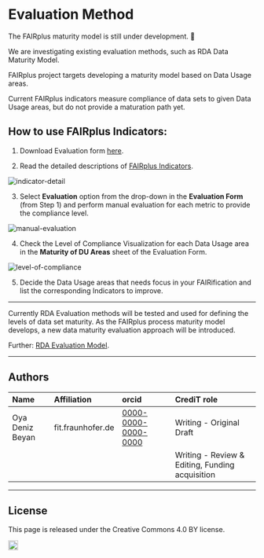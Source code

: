 
# Evaluation Method

The FAIRplus maturity model is still under development. 🚧

We are investigating existing evaluation methods, such as RDA Data Maturity Model.

FAIRplus project targets developing a maturity model based on Data Usage areas.

Current FAIRplus indicators measure compliance of data sets to given Data Usage areas, but do not provide a maturation path yet.


## How to use FAIRplus Indicators:
1) Download Evaluation form <a href="https://github.com/FAIRplus/CMM/raw/master/docs/Data%20FAIRness%20Assessment.xlsx">here</a>.

2) Read the detailed descriptions of [FAIRplus Indicators](FAIRPlus-Indicators.md).

![indicator-detail](img/indicator-detail.PNG)

3) Select **Evaluation** option from the drop-down in the **Evaluation Form** (from Step 1) and perform manual evaluation for each metric to provide the compliance level.

![manual-evaluation](img/manual-evaluation.PNG)

4) Check the Level of Compliance Visualization for each Data Usage area in the **Maturity of DU Areas** sheet of the Evaluation Form.

![level-of-compliance](img/level-of-compliance.PNG)

5) Decide the Data Usage areas that needs focus in your FAIRification and list the corresponding Indicators to improve.

<hr>

Currently RDA Evaluation methods will be tested and used for defining the levels of data set maturity.
As the FAIRplus process maturity model develops, a new data maturity evaluation approach will be introduced.
<br>

Further:  [RDA Evaluation Model](rda-evaluation.md).

---

## Authors

| Name | Affiliation  | orcid | CrediT role  |
| :------------- | :------------- | :------------- |:------------- |
| Oya Deniz Beyan | fit.fraunhofer.de | [0000-0000-0000-0000](https://orcid.org/orcid.org/0000-0000-0000-0000) | Writing - Original Draft |
|  |  | | Writing - Review & Editing, Funding acquisition | 

---

## License

This page is released under the Creative Commons 4.0 BY license.

<a href="https://creativecommons.org/licenses/by/4.0/"><img src="https://mirrors.creativecommons.org/presskit/buttons/80x15/png/by.png" height="20"/></a>